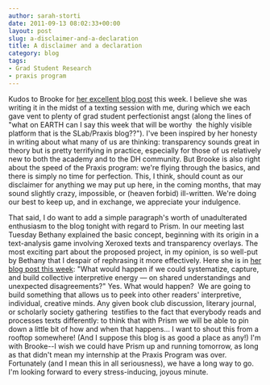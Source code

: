 ```yaml
---
author: sarah-storti
date: 2011-09-13 08:02:33+00:00
layout: post
slug: a-disclaimer-and-a-declaration
title: A disclaimer and a declaration
category: blog
tags:
- Grad Student Research
- praxis program
---
```


Kudos to Brooke for [her excellent blog post](http://www.scholarslab.org/praxis-program/processing-praxis/) this week. I believe she was writing it in the midst of a texting session with me, during which we each gave vent to plenty of grad student perfectionist angst (along the lines of "what on EARTH can I say this week that will be worthy  the highly visible platform that is the SLab/Praxis blog??"). I've been inspired by her honesty in writing about what many of us are thinking: transparency sounds great in theory but is pretty terrifying in practice, especially for those of us relatively new to both the academy and to the DH community. But Brooke is also right about the speed of the Praxis program: we're flying through the basics, and there is simply no time for perfection. This, I think, should count as our disclaimer for anything we may put up here, in the coming months, that may sound slightly crazy, impossible, or (heaven forbid) ill-written. We're doing our best to keep up, and in exchange, we appreciate your indulgence.

That said, I do want to add a simple paragraph's worth of unadulterated enthusiasm to the blog tonight with regard to Prism. In our meeting last Tuesday Bethany explained the basic concept, beginning with its origin in a text-analysis game involving Xeroxed texts and transparency overlays. The most exciting part about the proposed project, in my opinion, is so well-put by Bethany that I despair of rephrasing it more effectively. Here she is in [her blog post this week](http://www.scholarslab.org/digital-humanities/crowdsourcing-interpretation/): "What would happen if we could systematize, capture, and build collective interpretive energy &mdash; on shared understandings and unexpected disagreements?" Yes. What would happen?  We are going to build something that allows us to peek into other readers' interpretive, individual, creative minds. Any given book club discussion, literary journal, or scholarly society gathering  testifies to the fact that everybody reads and processes texts differently: to think that with Prism we will be able to pin down a little bit of how and when that happens... I want to shout this from a rooftop somewhere! (And I suppose this blog is as good a place as any!) I'm with Brooke--I wish we could have Prism up and running tomorrow, as long as that didn't mean my internship at the Praxis Program was over. Fortunately (and I mean this in all seriousness), we have a long way to go. I'm looking forward to every stress-inducing, joyous minute.
